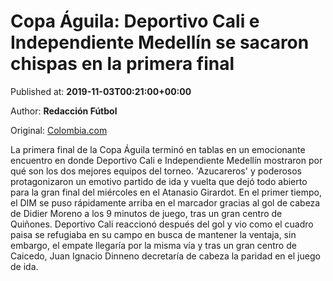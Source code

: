 
# Copa Águila: Deportivo Cali e Independiente Medellín se sacaron chispas en la primera final

Published at: **2019-11-03T00:21:00+00:00**

Author: **Redacción Fútbol**

Original: [Colombia.com](https://www.colombia.com/futbol/futbol-colombiano/copa-aguila-final-resultado-deportivo-cali-medellin-deportivo-cali-ida-246366)

La primera final de la Copa Águila terminó en tablas en un emocionante encuentro en donde Deportivo Cali e Independiente Medellín mostraron por qué son los dos mejores equipos del torneo. 'Azucareros' y poderosos protagonizaron un emotivo partido de ida y vuelta que dejó todo abierto para la gran final del miércoles en el Atanasio Girardot.
En el primer tiempo, el DIM se puso rápidamente arriba en el marcador gracias al gol de cabeza de Didier Moreno a los 9 minutos de juego, tras un gran centro de Quiñones. Deportivo Cali reaccionó después del gol y vio como el cuadro paisa se refugiaba en su campo en busca de mantener la ventaja, sin embargo, el empate llegaría por la misma vía y tras un gran centro de Caicedo, Juan Ignacio Dinneno decretaría de cabeza la paridad en el juego de ida.
